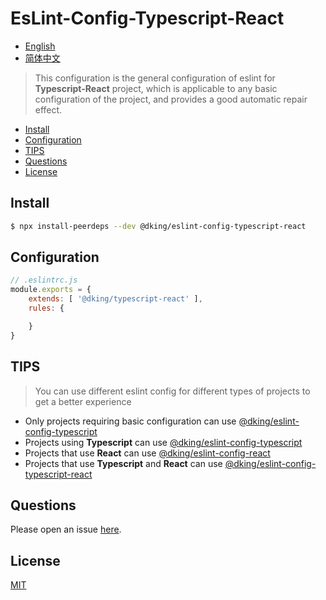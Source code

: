 # EsLint-Config-Typescript-React

<!-- [![NPM version][npm-image]][npm-url]
[![build status][travis-image]][travis-url]
[![Test coverage][codecov-image]][codecov-url]
[![Known Vulnerabilities][snyk-image]][snyk-url]
[![npm download][download-image]][download-url]

[npm-image]: https://img.shields.io/npm/v/:packageName.svg?style=flat-square
[npm-url]: https://npmjs.org/package/:packageName
[travis-image]: https://www.travis-ci.org/JohnApache/:packageName.svg
[travis-url]: https://travis-ci.org/JohnApache/:packageName
[codecov-image]: https://codecov.io/gh/JohnApache/:packageName/branch/master/graph/badge.svg
[codecov-url]: https://codecov.io/gh/JohnApache/:packageName
[snyk-image]: https://snyk.io/test/github/JohnApache/:packageName/badge.svg?targetFile=package.json
[snyk-url]: https://snyk.io/test/github/JohnApache/:packageName?targetFile=package.json
[download-image]: https://img.shields.io/npm/dm/:packageName.svg?style=flat-square
[download-url]: https://npmjs.org/package/:packageName -->

- [English](README.en_US.md)
- [简体中文](README.md)

> This configuration is the general configuration of eslint for **Typescript-React** project, which is applicable to any basic configuration of the project, and provides a good automatic repair effect.

- [Install](#install)
- [Configuration](#configuration)
- [TIPS](#tips)
- [Questions](#questions)
- [License](#license)

## Install
```bash
$ npx install-peerdeps --dev @dking/eslint-config-typescript-react
```

## Configuration

```js
// .eslintrc.js
module.exports = {
    extends: [ '@dking/typescript-react' ],
    rules: {

    }
}
```

## TIPS

> You can use different eslint config for different types of projects to get a better experience

- Only projects requiring basic configuration can use [@dking/eslint-config-typescript](https://github.com/JohnApache/eslint-config-base)
- Projects using **Typescript** can use [@dking/eslint-config-typescript](https://github.com/JohnApache/eslint-config-typescript)
- Projects that use **React** can use [@dking/eslint-config-react](https://github.com/JohnApache/eslint-config-react)
- Projects that use **Typescript** and **React** can use [@dking/eslint-config-typescript-react](https://github.com/JohnApache/eslint-config-typescript-react)

## Questions
Please open an issue [here](https://github.com/JohnApache/eslint-config-typescript-react/issues).

## License

[MIT](LICENSE)

